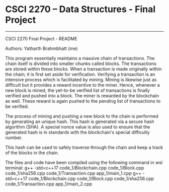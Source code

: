 # CSCI 2270 – Data Structures - Final Project 

---

CSCI 2270 Final Project - README 

Authors: Yatharth Brahmbhatt (me)

This program essentially maintains a massive chain of transactions. The chain itself is divided into smaller chunks called blocks.
The transactions are stored within these blocks. 
When a transaction is made originally within the chain; it is first set aside for verification.
Verifying a transaction is an intensive process which is facilitated by mining. Mining is likewise just as difficult but it 
provides a reward incentive to the miner. 
Hence, whenever a new block is mined, the yet-to-be verified list of transactions is finally verified and pushed into a block. 
The miner is rewarded by the blockchain as well. These reward is again pushed to the pending list of transactions to be verified. 

The process of mining and pushing a new block to the chain is performed by generating an unique hash. This hash is generated via a secure hash algorithm (SHA). A special nonce value is also used to ensure that the generated hash is in standards with the blockchain's special difficulty number. 

This hash can be used to safely traverse through the chain and keep a track of the blocks in the chain. 

The files and code have been compiled using the following command in wsl terminal:
g++ -std=c++17 code_1/Blockchain.cpp code_1/Block.cpp code_1/sha256.cpp code_1/Transaction.cpp app_1/main_1.cpp
g++ -std=c++17 code_1/Blockchain.cpp code_1/Block.cpp code_1/sha256.cpp code_1/Transaction.cpp app_1/main_2.cpp
